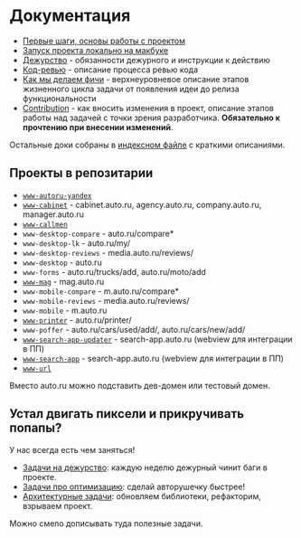 <!-- FIXME: Эти индикаторы сейчас бесполезны, нужно доработать -->
<!-- [![Check vulnerabilities in project dependencies](https://a.yandex-team.ru/arcadia/classifieds/autoru-frontend/actions/workflows/yadi.yml/badge.svg)](https://a.yandex-team.ru/arcadia/classifieds/autoru-frontend/actions/workflows/yadi.yml)
[![Typescript compile](https://a.yandex-team.ru/arcadia/classifieds/autoru-frontend/actions/workflows/ts-compile.yml/badge.svg)](https://a.yandex-team.ru/arcadia/classifieds/autoru-frontend/actions/workflows/ts-compile.yml)
[![Linters](https://a.yandex-team.ru/arcadia/classifieds/autoru-frontend/actions/workflows/linters.yml/badge.svg)](https://a.yandex-team.ru/arcadia/classifieds/autoru-frontend/actions/workflows/linters.yml)
[![Unit tests](https://a.yandex-team.ru/arcadia/classifieds/autoru-frontend/actions/workflows/unit-tests.yml/badge.svg)](https://a.yandex-team.ru/arcadia/classifieds/autoru-frontend/actions/workflows/unit-tests.yml)
[![Unit tests (changed)](https://a.yandex-team.ru/arcadia/classifieds/autoru-frontend/actions/workflows/unit-tests-changed.yml/badge.svg)](https://a.yandex-team.ru/arcadia/classifieds/autoru-frontend/actions/workflows/unit-tests-changed.yml) -->

# Документация

* [Первые шаги, основы работы с проектом](./docs/first-steps.md)
* [Запуск проекта локально на макбуке](./docs/first-steps-local.md)
* [Дежурство](./docs/duty.md) - обязанности дежурного и инструкции к действию
* [Код-ревью](./docs/code-review.md) - описание процесса ревью кода
* [Как мы делаем фичи](./docs/workflow.md) - верхнеуровневое описание этапов жизненного цикла задачи от появления идеи до релиза функциональности
* [Contribution](./docs/contribution.md) - как вносить изменения в проект, описание этапов работы над задачей с точки зрения разработчика. __Обязательно к прочтению при внесении изменений__.

Остальные доки собраны в [индексном файле](./docs/README.md) с краткими описаниями.

## Проекты в репозитарии

* [`www-autoru-yandex`](./www-autoru-yandex/Readme.md)
* [`www-cabinet`](./www-cabinet/README.md) - cabinet.auto.ru, agency.auto.ru, company.auto.ru, manager.auto.ru
* [`www-callmen`](./www-callmen/Readme.md)
* `www-desktop-compare` - auto.ru/compare*
* `www-desktop-lk` - auto.ru/my/
* `www-desktop-reviews` - media.auto.ru/reviews/
* `www-desktop` - auto.ru
* `www-forms` - auto.ru/trucks/add, auto.ru/moto/add
* [`www-mag`](https://wiki.yandex-team.ru/vertis-traffic-interfaces/mag-autoru/) - mag.auto.ru
* `www-mobile-compare` - m.auto.ru/compare*
* `www-mobile-reviews` - media.auto.ru/reviews/
* `www-mobile` - m.auto.ru
* [`www-printer`](./www-printer/README.md) - auto.ru/printer/
* `www-poffer` - auto.ru/cars/used/add/, auto.ru/cars/new/add/
* [`www-search-app-updater`](./www-search-app-updater/README.md) - search-app.auto.ru (webview для интеграции в ПП)
* [`www-search-app`](./www-search-app/README.md) - search-app.auto.ru (webview для интеграции в ПП)
* [`www-url`](./www-url/Readme.md)

Вместо auto.ru можно подставить дев-домен или тестовый домен.

## Устал двигать пиксели и прикручивать попапы?

У нас всегда есть чем заняться!
* [Задачи на дежурство](https://st.yandex-team.ru/issues/17461): каждую неделю дежурный чинит баги в проекте.
* [Задачи про оптимизацию](https://st.yandex-team.ru/issues/61541): сделай авторушечку быстрее!
* [Архитектурные задачи](https://st.yandex-team.ru/issues/61542): обновляем библиотеки, рефакторим, взрываем проект.

Можно смело дописывать туда полезные задачи.
